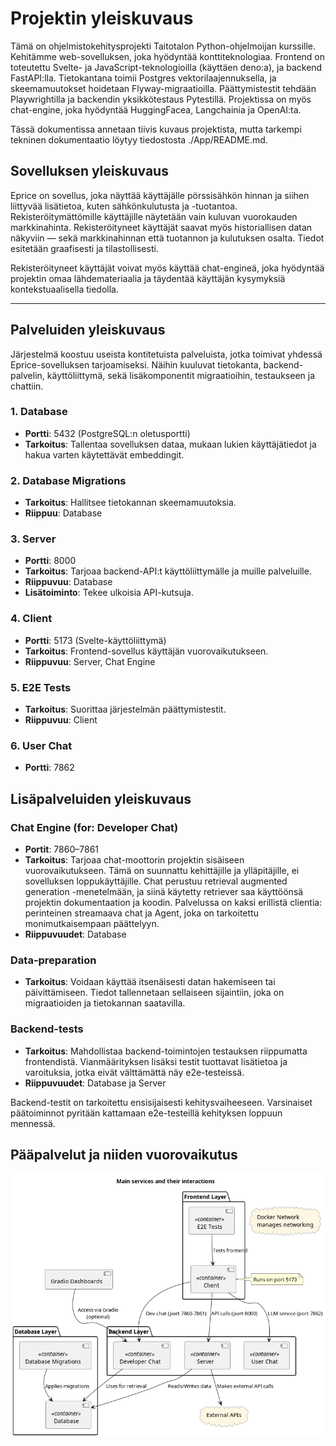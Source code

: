 # Projektin yleiskuvaus

Tämä on ohjelmistokehitysprojekti Taitotalon Python-ohjelmoijan kurssille. Kehitämme web-sovelluksen, joka hyödyntää konttiteknologiaa. Frontend on toteutettu Svelte- ja JavaScript-teknologioilla (käyttäen deno:a), ja backend FastAPI:lla. Tietokantana toimii Postgres vektorilaajennuksella, ja skeemamuutokset hoidetaan Flyway-migraatioilla. Päättymistestit tehdään Playwrightilla ja backendin yksikkötestaus Pytestillä. Projektissa on myös chat-engine, joka hyödyntää HuggingFacea, Langchainia ja OpenAI:ta.

Tässä dokumentissa annetaan tiivis kuvaus projektista, mutta tarkempi tekninen dokumentaatio löytyy tiedostosta ./App/README.md.

## Sovelluksen yleiskuvaus

Eprice on sovellus, joka näyttää käyttäjälle pörssisähkön hinnan ja siihen liittyvää lisätietoa, kuten sähkönkulutusta ja -tuotantoa. Rekisteröitymättömille käyttäjille näytetään vain kuluvan vuorokauden markkinahinta. Rekisteröityneet käyttäjät saavat myös historiallisen datan näkyviin — sekä markkinahinnan että tuotannon ja kulutuksen osalta. Tiedot esitetään graafisesti ja tilastollisesti.

Rekisteröityneet käyttäjät voivat myös käyttää chat-engineä, joka hyödyntää projektin omaa lähdemateriaalia ja täydentää käyttäjän kysymyksiä kontekstuaalisella tiedolla.

---

## Palveluiden yleiskuvaus

Järjestelmä koostuu useista kontitetuista palveluista, jotka toimivat yhdessä Eprice-sovelluksen tarjoamiseksi. Näihin kuuluvat tietokanta, backend-palvelin, käyttöliittymä, sekä lisäkomponentit migraatioihin, testaukseen ja chattiin.

### 1. Database
- **Portti**: 5432 (PostgreSQL:n oletusportti)
- **Tarkoitus**: Tallentaa sovelluksen dataa, mukaan lukien käyttäjätiedot ja hakua varten käytettävät embeddingit.

### 2. Database Migrations

- **Tarkoitus**: Hallitsee tietokannan skeemamuutoksia.
- **Riippuu**: Database

### 3. Server
- **Portti**: 8000
- **Tarkoitus**: Tarjoaa backend-API:t käyttöliittymälle ja muille palveluille.
- **Riippuvuu**: Database
- **Lisätoiminto**: Tekee ulkoisia API-kutsuja.

### 4. Client
- **Portti**: 5173 (Svelte-käyttöliittymä)
- **Tarkoitus**: Frontend-sovellus käyttäjän vuorovaikutukseen.
- **Riippuvuu**: Server, Chat Engine

### 5. E2E Tests
- **Tarkoitus**: Suorittaa järjestelmän päättymistestit.
- **Riippuvuu**: Client

### 6. User Chat
- **Portti**: 7862

## Lisäpalveluiden yleiskuvaus

### Chat Engine (for: Developer Chat)
- **Portit**: 7860–7861
- **Tarkoitus**: Tarjoaa chat-moottorin projektin sisäiseen vuorovaikutukseen. Tämä on suunnattu kehittäjille ja ylläpitäjille, ei sovelluksen loppukäyttäjille. Chat perustuu retrieval augmented generation -menetelmään, ja siinä käytetty retriever saa käyttöönsä projektin dokumentaation ja koodin. Palvelussa on kaksi erillistä clientia: perinteinen streamaava chat ja Agent, joka on tarkoitettu monimutkaisempaan päättelyyn.
- **Riippuvuudet**: Database


### Data-preparation
- **Tarkoitus**: Voidaan käyttää itsenäisesti datan hakemiseen tai päivittämiseen. Tiedot tallennetaan sellaiseen sijaintiin, joka on migraatioiden ja tietokannan saatavilla.

### Backend-tests
- **Tarkoitus**: Mahdollistaa backend-toimintojen testauksen riippumatta frontendistä. Vianmäärityksen lisäksi testit tuottavat lisätietoa ja varoituksia, jotka eivät välttämättä näy e2e-testeissä.
- **Riippuvuudet**: Database ja Server

Backend-testit on tarkoitettu ensisijaisesti kehitysvaiheeseen. Varsinaiset päätoiminnot pyritään kattamaan e2e-testeillä kehityksen loppuun mennessä.

<div style="page-break-after: always;"></div>

## Pääpalvelut ja niiden vuorovaikutus

![Pääpalvelut ja niiden vuorovaikutus](./diagrams/images/services_diagram.png)

